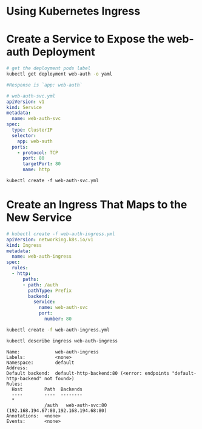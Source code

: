 Using Kubernetes Ingress
===

# Create a Service to Expose the web-auth Deployment

```sh
# get the deployment pods label
kubectl get deployment web-auth -o yaml

#Response is `app: web-auth`
```

```yml
# web-auth-svc.yml 
apiVersion: v1
kind: Service
metadata:
  name: web-auth-svc
spec:
  type: ClusterIP
  selector:
    app: web-auth
  ports:
    - protocol: TCP
      port: 80
      targetPort: 80
      name: http
```

```
kubectl create -f web-auth-svc.yml 
```

# Create an Ingress That Maps to the New Service

```yml
# kubectl create -f web-auth-ingress.yml 
apiVersion: networking.k8s.io/v1
kind: Ingress
metadata:
  name: web-auth-ingress
spec:
  rules:
  - http:
      paths:
      - path: /auth
        pathType: Prefix
        backend:
          service:
            name: web-auth-svc
            port:
              number: 80
```

```sh
kubectl create -f web-auth-ingress.yml 
```
```sh
kubectl describe ingress web-auth-ingress
```
```
Name:             web-auth-ingress
Labels:           <none>
Namespace:        default
Address:          
Default backend:  default-http-backend:80 (<error: endpoints "default-http-backend" not found>)
Rules:
  Host        Path  Backends
  ----        ----  --------
  *           
              /auth   web-auth-svc:80 (192.168.194.67:80,192.168.194.68:80)
Annotations:  <none>
Events:       <none>
```

